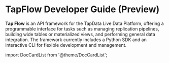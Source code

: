 # TapFlow Developer Guide (Preview)

**Tap Flow** is an API framework for the TapData Live Data Platform, offering a programmable interface for tasks such as managing replication pipelines, building wide tables or materialized views, and performing general data integration. The framework currently includes a Python SDK and an interactive CLI for flexible development and management.

import DocCardList from '@theme/DocCardList';

<DocCardList />

